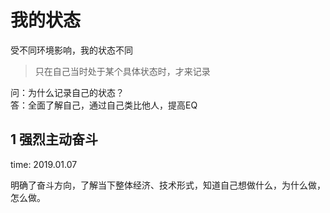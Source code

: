 # 我的状态

受不同环境影响，我的状态不同

> 只在自己当时处于某个具体状态时，才来记录

问：为什么记录自己的状态？  
答：全面了解自己，通过自己类比他人，提高EQ

## 1 强烈主动奋斗

time: 2019.01.07

明确了奋斗方向，了解当下整体经济、技术形式，知道自己想做什么，为什么做，怎么做。
